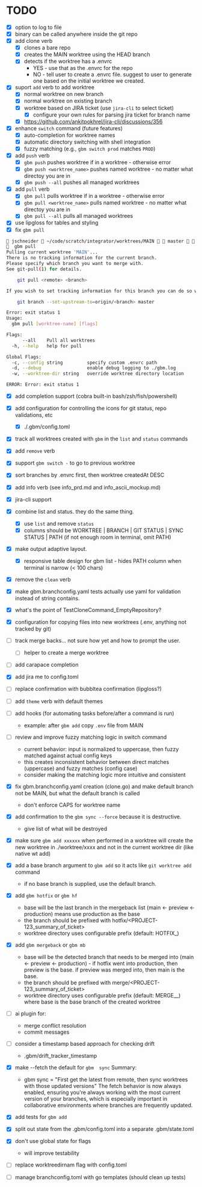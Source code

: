 # TODO
- [x] option to log to file
- [x] binary can be called anywhere inside the git repo
- [x] add clone verb
    - [x] clones a bare repo
    - [x] creates the MAIN worktree using the HEAD branch
    - [x] detects if the worktree has a .envrc
        * YES - use that as the .envrc for the repo
        * NO - tell user to create a .envrc file. suggest to user to generate one based on the initial worktree we created.
- [x] suport `add` verb to add worktree
    - [x] normal worktree on new branch
    - [x] normal worktree on existing branch
    - [x] worktree based on JIRA ticket (use `jira-cli` to select ticket)
        - [x] configure your own rules for parsing jira ticket for branch name
    - [x] https://github.com/ankitpokhrel/jira-cli/discussions/356
- [x] enhance `switch` command (future features)
    - [x] auto-completion for worktree names
    - [x] automatic directory switching with shell integration
    - [x] fuzzy matching (e.g., `gbm switch prod` matches `PROD`)
- [x] add `push` verb
    - [x] `gbm push` pushes worktree if in a worktree - otherwise error
    - [x] `gbm push <worktree_name>` pushes named worktree - no matter what directoy you are in
    - [x] `gbm push --all` pushes all managed worktrees
- [x] add `pull` verb
    - [x] `gbm pull` pulls worktree if in a worktree - otherwise error
    - [x] `gbm pull <worktree_name>` pulls named worktree - no matter what directoy you are in
    - [x] `gbm pull --all` pulls all managed worktrees
- [x] use lipgloss for tables and styling
- [x] fix `gbm pull`
```sh
󰀵 jschneider  ~/code/scratch/integrator/worktrees/MAIN   master  󰟓 v1.24.4
  gbm pull
Pulling current worktree 'MAIN'...
There is no tracking information for the current branch.
Please specify which branch you want to merge with.
See git-pull(1) for details.

    git pull <remote> <branch>

If you wish to set tracking information for this branch you can do so with:

    git branch --set-upstream-to=origin/<branch> master

Error: exit status 1
Usage:
  gbm pull [worktree-name] [flags]

Flags:
      --all    Pull all worktrees
  -h, --help   help for pull

Global Flags:
  -c, --config string         specify custom .envrc path
  -d, --debug                 enable debug logging to ./gbm.log
  -w, --worktree-dir string   override worktree directory location

ERROR: Error: exit status 1
```
- [x] add completion support (cobra built-in bash/zsh/fish/powershell)
- [x] add configuration for controlling the icons for git status, repo validations, etc
    - [x] ./.gbm/config.toml
- [x] track all worktrees created with `gbm` in the `list` and `status` commands
- [x]  add `remove` verb
- [x] support `gbm switch -` to go to previous worktree
- [x] sort branches by .envrc first, then worktree createdAt DESC
- [x] add info verb (see info_prd.md and info_ascii_mockup.md)
- [x] jira-cli support
- [x] combine list and status. they do the same thing.
    - [x] use `list` and remove `status`
    - [x] columns should be WORKTREE | BRANCH | GIT STATUS | SYNC STATUS | PATH (if not enough room in terminal, omit PATH)
- [x] make output adaptive layout.
    - [x] responsive table design for gbm list - hides PATH column when terminal is narrow (< 100 chars)
- [x] remove the `clean` verb
- [x] make gbm.branchconfig.yaml tests actually use yaml for validation instead of string contains.
- [x] what's the point of TestCloneCommand_EmptyRepository?
- [x] configuration for copying files into new worktrees (.env, anything not tracked by git)
- [ ] track merge backs... not sure how yet and how to prompt the user.
    - [ ] helper to create a merge worktree
- [ ] add carapace completion
- [x] add jira me to config.toml
- [ ] replace confirmation with bubbltea confirmation (lipgloss?)
- [ ] add `theme` verb with default themes
- [ ] add hooks (for automating tasks before/after a command is run)
    * example: after `gbm add` copy `.env` file from MAIN
- [ ] review and improve fuzzy matching logic in switch command
    * current behavior: input is normalized to uppercase, then fuzzy matched against actual config keys
    * this creates inconsistent behavior between direct matches (uppercase) and fuzzy matches (config case)
    * consider making the matching logic more intuitive and consistent
- [x] fix gbm.branchconfig.yaml creation (clone.go) and make default branch not be MAIN, but what the default branch is called
    * don't enforce CAPS for worktree name
- [x] add confirmation to the `gbm sync --force` because it is destructive.
    * give list of what will be destroyed
- [x] make sure `gbm add xxxxxx` when performed in a worktree will create the new worktree in ./worktree/xxxx and not in the current worktree dir (like native wt add)
- [x] add a base branch argument to `gbm add` so it acts like `git worktree add` command
    * if no base branch is supplied, use the default branch.
- [x] add `gbm hotfix` or `gbm hf`
    * base will be the last branch in the mergeback list (main <- preview <- production) means use production as the base
    * the branch should be prefixed with hotfix/<PROJECT-123_summary_of_ticket>
    * worktree directory uses configurable prefix (default: HOTFIX_)
- [x] add `gbm mergeback` or `gbm mb`
    * base will be the detected branch that needs to be merged into (main <- preview <- production) - if hotfix went into production, then preview is the base. if preview was merged into, then main is the base.
    * the branch should be prefixed with merge/<PROJECT-123_summary_of_ticket>
    * worktree directory uses configurable prefix (default: MERGE_<base>_) where base is the base branch of the created worktree
- [ ] ai plugin for:
    * merge conflict resolution
    * commit messages
- [ ] consider a timestamp based approach for checking drift
    * .gbm/drift_tracker_timestamp
- [x] make --fetch the default for `gbm  sync`
  Summary:
  - gbm sync = "First get the latest from remote, then sync worktrees with those updated versions"
  The fetch behavior is now always enabled, ensuring you're always working with the most current version of your branches, which is
  especially important in collaborative environments where branches are frequently updated.
- [x] add tests for `gbm add`
- [x] split out state from the .gbm/config.toml into a separate .gbm/state.toml
- [x] don't use global state for flags
    * will improve testability
- [ ] replace worktreedirnam flag with config.toml
- [ ] manage branchconfig.toml with go templates (should clean up tests)

